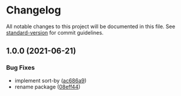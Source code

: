 # Changelog

All notable changes to this project will be documented in this file. See [standard-version](https://github.com/conventional-changelog/standard-version) for commit guidelines.

## 1.0.0 (2021-06-21)


### Bug Fixes

* implement sort-by ([ac686a9](https://github.com/eunjae-lee/js-sort-by/commit/ac686a99f6ca3c31b13f60a623f26d7913720a38))
* rename package ([08eff44](https://github.com/eunjae-lee/js-sort-by/commit/08eff44f72d44e35f6ddbdcf485cc987c8030c4d))
